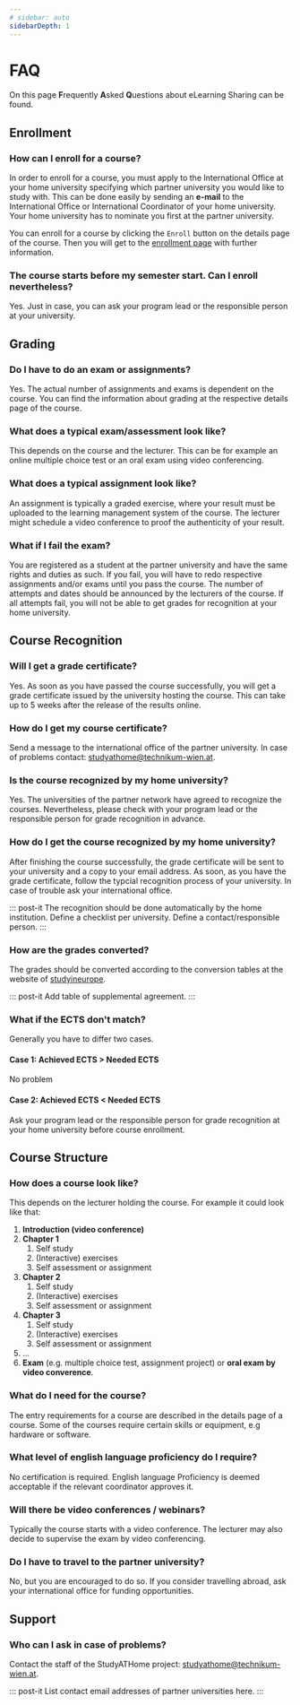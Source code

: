 ```yaml
---
# sidebar: auto
sidebarDepth: 1
---
```


# FAQ

On this page **F**requently **A**sked **Q**uestions about eLearning Sharing can be found.

## Enrollment

### How can I enroll for a course?

In order to enroll for a course, you must apply to the International Office at your home university specifying which partner university you would like to study with. This can be done easily by sending an **e-mail** to the International Office or International Coordinator of your home university. Your home university has to nominate you first at the partner university.

You can enroll for a course by clicking the ```Enroll``` button on the details page of the course. Then you will get to the [enrollment page](../general/enroll.html) with further information.

### The course starts before my semester start. Can I enroll nevertheless?

Yes. Just in case, you can ask your program lead or the responsible person at your university.

## Grading

### Do I have to do an exam or assignments?

Yes. The actual number of assignments and exams is dependent on the course. You can find the information about grading at the respective details page of the course.

### What does a typical exam/assessment look like?

This depends on the course and the lecturer. This can be for example an online multiple choice test or an oral exam using video conferencing.  

### What does a typical assignment look like?

An assignment is typically a graded exercise, where your result must be uploaded to the learning management system of the course. The lecturer might schedule a video conference to proof the authenticity of your result.

### What if I fail the exam?

You are registered as a student at the partner university and have the same rights and duties as such. If you fail, you will have to redo respective assignments and/or exams until you pass the course. The number of attempts and dates should be announced by the lecturers of the course. If all attempts fail, you will not be able to get grades for recognition at your home university.

## Course Recognition

### Will I get a grade certificate?

Yes. As soon as you have passed the course successfully, you will get a grade certificate issued by the university hosting the course. This can take up to 5 weeks after the release of the results online.

### How do I get my course certificate?

Send a message to the international office of the partner university.
In case of problems contact: [studyathome@technikum-wien.at](mailto:studyathome@technikum-wien.at).

### Is the course recognized by my home university?

Yes. The universities of the partner network have agreed to recognize the courses. Nevertheless, please check with your program lead or the responsible person for grade recognition in advance.

### How do I get the course recognized by my home university?

After finishing the course successfully, the grade certificate will be sent to your university and a copy to your email address.
As soon, as you have the grade certificate, follow the typcial recognition process of your university. In case of trouble ask your international office.

::: post-it
The recognition should be done automatically by the home institution. Define a checklist per university. Define a contact/responsible person.
:::

### How are the grades converted?

The grades should be converted according to the conversion tables at the website of [studyineurope](https://www.studyineurope.eu/grades).

::: post-it
Add table of supplemental agreement.
:::

### What if the ECTS don't match?

Generally you have to differ two cases.

#### Case 1: Achieved ECTS > Needed ECTS

No problem

#### Case 2: Achieved ECTS < Needed ECTS

Ask your program lead or the responsible person for grade recognition at your home university before course enrollment.

## Course Structure

### How does a course look like?

This depends on the lecturer holding the course.
For example it could look like that:

1. **Introduction (video conference)**
2. **Chapter 1**
   1. Self study
   2. (Interactive) exercises
   3. Self assessment or assignment
2. **Chapter 2**
   1. Self study
   2. (Interactive) exercises
   3. Self assessment or assignment
2. **Chapter 3**
   1. Self study
   2. (Interactive) exercises
   3. Self assessment or assignment
7. ...
8. **Exam** (e.g. multiple choice test, assignment project) or **oral exam by video converence**.

### What do I need for the course?

The entry requirements for a course are described in the details page of a course. Some of the courses require certain skills or equipment, e.g hardware or software.

### What level of english language proficiency do I require? 

No certification is required. English language Proficiency is deemed acceptable if the relevant coordinator approves it.

### Will there be video conferences / webinars?

Typically the course starts with a video conference. The lecturer may also decide to supervise the exam by video conferencing.

### Do I have to travel to the partner university?

No, but you are encouraged to do so.
If you consider travelling abroad, ask your international office for funding opportunities.

## Support

### Who can I ask in case of problems?

Contact the staff of the StudyATHome project: [studyathome@technikum-wien.at](mailto:studyathome@technikum-wien.at).

::: post-it
List contact email addresses of partner universities here.
:::
